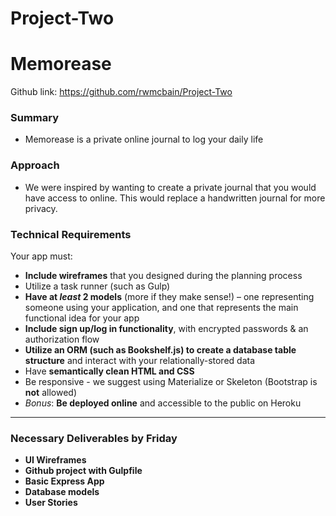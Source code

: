 # Project-Two

# Memorease


Github link: https://github.com/rwmcbain/Project-Two



### Summary

* Memorease is a private online journal to log your daily life


### Approach

* We were inspired by wanting to create a private journal that you would have access to online. This would replace
a handwritten journal for more privacy. 


### Technical Requirements

Your app must:

* **Include wireframes** that you designed during the planning process
* Utilize a task runner (such as Gulp) 
* **Have at _least_ 2 models** (more if they make sense!) – one representing someone using your application, and one that represents the main functional idea for your app
* **Include sign up/log in functionality**, with encrypted passwords & an authorization flow
* **Utilize an ORM (such as Bookshelf.js) to create a database table structure** and interact with your relationally-stored data 
* Have **semantically clean HTML and CSS**
* Be responsive - we suggest using Materialize or Skeleton (Bootstrap is **not** allowed)
* *Bonus*: **Be deployed online** and accessible to the public on Heroku

---


### Necessary Deliverables by Friday

* **UI Wireframes**
* **Github project with Gulpfile**
* **Basic Express App**
* **Database models** 
* **User Stories** 
